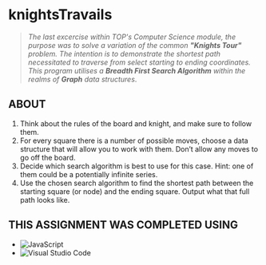 # knightsTravails

> *The last excercise within TOP's Computer Science module, the purpose was to solve a variation of the common **"Knights Tour"** problem. The intention is to demonstrate the shortest path necessitated to traverse from select starting to ending coordinates. This program utilises a **Breadth First Search Algorithm** within the realms of **Graph** data structures*.

## ABOUT

1. Think about the rules of the board and knight, and make sure to follow them.
2. For every square there is a number of possible moves, choose a data structure that will allow you to work with them. Don’t allow any moves to go off the board.
3. Decide which search algorithm is best to use for this case. Hint: one of them could be a potentially infinite series.
4. Use the chosen search algorithm to find the shortest path between the starting square (or node) and the ending square. Output what that full path looks like.

## THIS ASSIGNMENT WAS COMPLETED USING

- ![JavaScript](https://img.shields.io/badge/javascript-%23323330.svg?style=for-the-badge&logo=javascript&logoColor=%23F7DF1E)
- ![Visual Studio Code](https://img.shields.io/badge/Visual%20Studio%20Code-0078d7.svg?style=for-the-badge&logo=visual-studio-code&logoColor=white)

